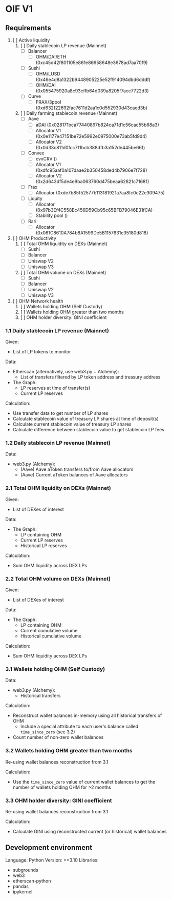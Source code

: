 # OIF V1

## Requirements
1. [ ] Active liquidity
    1. [ ] Daily stablecoin LP revenue (Mainnet)
        - [ ] Balancer
            - [ ] OHM/DAI/ETH (0xc45d42f801105e861e86658648e3678ad7aa70f9)
        - [ ] Sushi
            - [ ] OHM/LUSD (0x46e4d8a1322b9448905225e52f914094dbd6dddf)
            - [ ] OHM/DAI (0x055475920a8c93cffb64d039a8205f7acc7722d3)
        - [ ] Curve
            - [ ] FRAX/3pool (0xd632f22692fac7611d2aa1c0d552930d43caed3b)

    2. [ ] Daily farming stablecoin revenue (Mainnet)
        - [ ] Aave
            - [ ] aDAI (0x028171bca77440897b824ca71d1c56cac55b68a3)
            - [ ] Allocator V1 (0x0e1177e47151be72e5992e0975000e73ab5fd9d4)
            - [ ] Allocator V2 (0x0d33c811d0fcc711bcb388dfb3a152de445be66f)
        - [ ] Convex
            - [ ] cvxCRV ()
            - [ ] Allocator V1 (0xdfc95aaf0a107daae2b350458ded4b7906e7f728)
            - [ ] Allocator V2 (0x2d643df5de4e9ba063760d475beaa62821c71681)
        - [ ] Frax
            - [ ] Allocator (0xde7b85f52577b113181921a7aa8fc0c22e309475)
        - [ ] Liquity
            - [ ] Allocator (0x97b3Ef4C558Ec456D59Cb95c65BFB79046E31fCA)
            - [ ] Stability pool ()
        - [ ] Rari
            - [ ] Allocator (0x061C8610A784b8A1599De5B1157631e35180d818)
2. [ ] OHM Productivity
    1. [ ] Total OHM liquidity on DEXs (Mainnet)
        - [ ] Sushi
        - [ ] Balancer
        - [ ] Uniswap V2
        - [ ] Uniswap V3
    2. [ ] Total OHM volume on DEXs (Mainnet)
        - [ ] Sushi
        - [ ] Balancer
        - [ ] Uniswap V2
        - [ ] Uniswap V3
3. [ ] OHM Network health
    1. [ ] Wallets holding OHM (Self Custody)
    2. [ ] Wallets holding OHM greater than two months
    3. [ ] OHM holder diversity: GINI coefficient

### 1.1 Daily stablecoin LP revenue (Mainnet)
Given: 
- List of LP tokens to monitor

Data:
- Etherscan (alternatively, use web3.py + Alchemy):
  - List of transfers filtered by LP token address and treasury address
- The Graph: 
  - LP reserves at time of transfer(s)
  - Current LP reserves

Calculation:
- Use transfer data to get number of LP shares
- Calculate stablecoin value of treasury LP shares at time of deposit(s)
- Calculate current stablecoin value of treasury LP shares
- Calculate difference between stablecoin value to get stablecoin LP fees

### 1.2 Daily stablecoin LP revenue (Mainnet)
Data:
- web3.py (Alchemy):
  - (Aave) Aave aToken transfers to/from Aave allocators
  - (Aave) Current aToken balances of Aave allocators


### 2.1 Total OHM liquidity on DEXs (Mainnet)
Given:
- List of DEXes of interest

Data:
- The Graph:
  - LP containing OHM
  - Current LP reserves
  - Historical LP reserves 

Calculation:
- Sum OHM liquidity across DEX LPs

### 2.2 Total OHM volume on DEXs (Mainnet)
Given:
- List of DEXes of interest

Data:
- The Graph:
  - LP containing OHM
  - Current cumulative volume
  - Historical cumulative volume

Calculation:
- Sum OHM liquidity across DEX LPs

### 3.1 Wallets holding OHM (Self Custody)
Data:
- web3.py (Alchemy):
  - Historical transfers

Calculation:
- Reconstruct wallet balances in-memory using all historical transfers of OHM
  - Include a special attribute to each user's balance called `time_since_zero` (see 3.2)
- Count number of non-zero wallet balances 

### 3.2 Wallets holding OHM greater than two months
Re-using wallet balances reconstruction from 3.1

Calculation:
- Use the `time_since_zero` value of current wallet balances to get the number of wallets holding OHM for >2 months 

### 3.3 OHM holder diversity: GINI coefficient
Re-using wallet balances reconstruction from 3.1

Calculation:
- Calculate GINI using reconstructed current (or historical) wallet balances


## Development environment
Language: Python
Version: >=3.10
Libraries:
- subgrounds
- web3
- etherscan-python
- pandas
- ipykernel